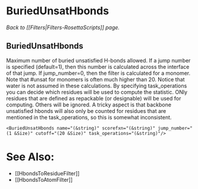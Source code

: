 # BuriedUnsatHbonds
*Back to [[Filters|Filters-RosettaScripts]] page.*
## BuriedUnsatHbonds

Maximum number of buried unsatisfied H-bonds allowed. If a jump number is specified (default=1), then this number is calculated across the interface of that jump. If jump\_number=0, then the filter is calculated for a monomer. Note that \#unsat for monomers is often much higher than 20. Notice that water is not assumed in these calculations. By specifying task\_operations you can decide which residues will be used to compute the statistic. ONly residues that are defined as repackable (or designable) will be used for computing. Others will be ignored. A tricky aspect is that backbone unsatisfied hbonds will also only be counted for residues that are mentioned in the task\_operations, so this is somewhat inconsistent.

```
<BuriedUnsatHbonds name="(&string)" scorefxn="(&string)" jump_number="(1 &Size)" cutoff="(20 &Size)" task_operations="(&string)"/>
```

# See Also:

* [[HbondsToResidueFilter]]
* [[HbondsToAtomFilter]]
